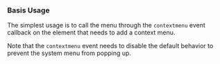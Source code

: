 ### Basis Usage

The simplest usage is to call the menu through the `contextmenu` event callback on the element that needs to add a context menu.

Note that the `contextmenu` event needs to disable the default behavior to prevent the system menu from popping up.
